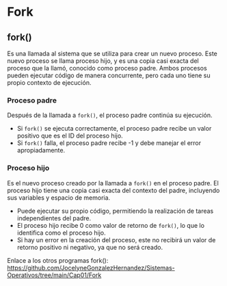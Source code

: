 # Fork

## fork()
Es una llamada al sistema que se utiliza para crear un nuevo proceso. Este nuevo proceso se llama proceso hijo, y es una copia casi exacta del proceso que la llamó, conocido como proceso padre.
Ambos procesos pueden ejecutar código de manera concurrente, pero cada uno tiene su propio contexto de ejecución.

### Proceso padre
Después de la llamada a `fork()`, el proceso padre continúa su ejecución.
  - Si `fork()` se ejecuta correctamente, el proceso padre recibe un valor positivo que es el ID del proceso hijo.
  - Si `fork()` falla, el proceso padre recibe -1 y debe manejar el error apropiadamente.

### Proceso hijo
Es el nuevo proceso creado por la llamada a `fork()` en el proceso padre.
El proceso hijo tiene una copia casi exacta del contexto del padre, incluyendo sus variables y espacio de memoria.
  - Puede ejecutar su propio código, permitiendo la realización de tareas independientes del padre.
  - El proceso hijo recibe 0 como valor de retorno de `fork()`, lo que lo identifica como el proceso hijo.
  - Si hay un error en la creación del proceso, este no recibirá un valor de retorno positivo ni negativo, ya que no será creado.

Enlace a los otros programas fork(): https://github.com/JocelyneGonzalezHernandez/Sistemas-Operativos/tree/main/Cap01/Fork
